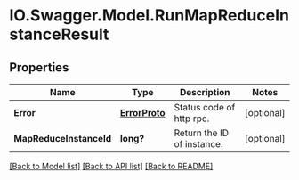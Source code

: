 # IO.Swagger.Model.RunMapReduceInstanceResult
## Properties

Name | Type | Description | Notes
------------ | ------------- | ------------- | -------------
**Error** | [**ErrorProto**](ErrorProto.md) | Status code of http rpc. | [optional] 
**MapReduceInstanceId** | **long?** | Return the ID of instance. | [optional] 

[[Back to Model list]](../README.md#documentation-for-models) [[Back to API list]](../README.md#documentation-for-api-endpoints) [[Back to README]](../README.md)


